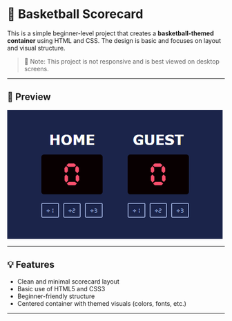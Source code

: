 # 🏀 Basketball Scorecard

This is a simple beginner-level project that creates a **basketball-themed container** using HTML and CSS. The design is basic and focuses on layout and visual structure.

> 🔰 Note: This project is not responsive and is best viewed on desktop screens.

---

## 📸 Preview

![Basketball Container Screenshot](https://github.com/FarelX/basketball-scoreboard/blob/main/Screenshot%202025-08-17%20053223.png)

---

## 💡 Features

- Clean and minimal scorecard layout
- Basic use of HTML5 and CSS3
- Beginner-friendly structure
- Centered container with themed visuals (colors, fonts, etc.)

---


